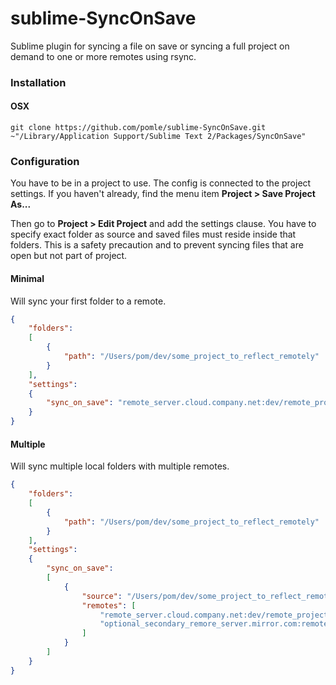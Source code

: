 # sublime-SyncOnSave

Sublime plugin for syncing a file on save or syncing a full project on demand to one or more remotes using rsync.

### Installation

#### OSX

```
git clone https://github.com/pomle/sublime-SyncOnSave.git ~"/Library/Application Support/Sublime Text 2/Packages/SyncOnSave"
```

### Configuration

You have to be in a project to use. The config is connected to the project settings.
If you haven't already, find the menu item **Project > Save Project As...**

Then go to **Project > Edit Project** and add the settings clause. You have to specify exact folder as source and saved files must reside inside that folders. This is a safety precaution and to prevent syncing files that are open but not part of project.

#### Minimal

Will sync your first folder to a remote.
```json
{
	"folders":
	[
		{
			"path": "/Users/pom/dev/some_project_to_reflect_remotely"
		}
	],
	"settings":
	{
		"sync_on_save": "remote_server.cloud.company.net:dev/remote_project"
	}
}
```

#### Multiple

Will sync multiple local folders with multiple remotes.
```json
{
    "folders":
    [
        {
            "path": "/Users/pom/dev/some_project_to_reflect_remotely"
        }
    ],
    "settings":
    {
        "sync_on_save":
        [
            {
                "source": "/Users/pom/dev/some_project_to_reflect_remotely",
                "remotes": [
                    "remote_server.cloud.company.net:dev/remote_project",
                    "optional_secondary_remore_server.mirror.com:remote"
                ]
            }
        ]
    }
}
```
